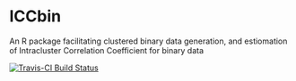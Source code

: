 # ICCbin
An R package facilitating clustered binary data generation, and estiomation of Intracluster Correlation Coefficient for binary data

[![Travis-CI Build Status](https://travis-ci.org/akhtarh/ICCbin.svg?branch=master)](https://travis-ci.org/akhtarh/ICCbin)
